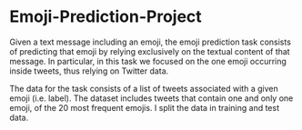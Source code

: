 # Emoji-Prediction-Project


Given a text message including an emoji, the emoji
prediction task consists of predicting that emoji by
relying exclusively on the textual content of that
message. In particular, in this task we focused on
the one emoji occurring inside tweets, thus relying
on Twitter data.

The data for the task consists of a list of tweets
associated with a given emoji (i.e. label). The dataset includes tweets that contain one and only one emoji,
of the 20 most frequent emojis. I split the data in training and test data.
